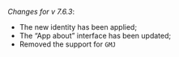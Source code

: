 _Changes for v 7.6.3_:
- The new identity has been applied;
- The “App about” interface has been updated;
- Removed the support for `GMJ`

